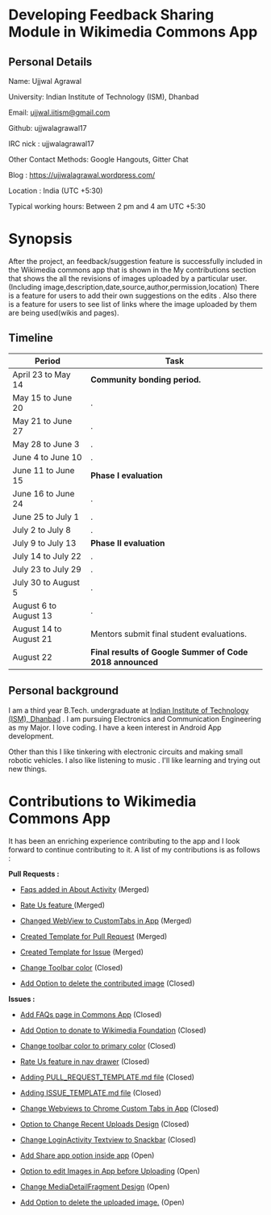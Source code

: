 # Developing Feedback Sharing Module in Wikimedia Commons App

## Personal Details

Name: Ujjwal Agrawal

University: Indian Institute of Technology (ISM), Dhanbad 

Email: ujjwal.iitism@gmail.com

Github: ujjwalagrawal17

IRC nick : ujjwalagrawal17

Other Contact Methods: Google Hangouts, Gitter Chat

Blog : https://ujjwalagrawal.wordpress.com/

Location : India (UTC +5:30)

Typical working hours: Between 2 pm and 4 am UTC +5:30

# Synopsis

After the project, an feedback/suggestion feature is successfully included in the Wikimedia commons app that is shown in the My contributions section that shows the all the revisions of images uploaded by a particular user.(Including image,description,date,source,author,permission,location)
There is a feature for users to add their own suggestions on the edits .
Also there is a feature for users to see list of links where the image uploaded by them are being used(wikis and pages).

## Timeline

| Period  | Task |
| ------------- | ------------- |
| April 23 to May 14  | **Community bonding period.** |
| May 15 to June 20  | .  |
| May 21 to June 27  | .  |
| May 28 to June 3  | .  |
| June 4 to June 10  | .  |
| June 11 to June 15  | **Phase I evaluation**  |
| June 16 to June 24  | .  |
| June 25 to July 1  | .  |
| July 2 to July 8  | .  |
| July 9 to July 13  | **Phase II evaluation**  |
| July 14 to July 22  | .  |
| July 23 to July 29  | .  |
| July 30 to August 5  | .  |
| August 6 to August 13  | .  |
| August 14 to August 21  | Mentors submit final student evaluations.  |
| August 22  | **Final results of Google Summer of Code 2018 announced**  |
	


## Personal background

I am a third year B.Tech. undergraduate at [Indian Institute of Technology (ISM), Dhanbad](https://www.iitism.ac.in/) . I am pursuing Electronics and Communication Engineering as my Major. I love coding. I have a keen interest in Android App development.

Other than this I like tinkering with electronic circuits and making small robotic vehicles. I also like listening to music . I'll like learning and trying out new things.


# Contributions to Wikimedia Commons App

It has been an enriching experience contributing to the app and I look forward to continue contributing to it. A list of my contributions is as follows :

**Pull Requests :**

-  [Faqs added in About Activity](https://github.com/commons-app/apps-android-commons/pull/1256) (Merged)  

-  [Rate Us feature ](https://github.com/commons-app/apps-android-commons/pull/1188) (Merged)

-  [Changed WebView to CustomTabs in App](https://github.com/commons-app/apps-android-commons/pull/1185) (Merged)

-  [Created Template for Pull Request](https://github.com/commons-app/apps-android-commons/pull/1152) (Merged)

-  [Created Template for Issue](https://github.com/commons-app/apps-android-commons/pull/1145) (Merged) 

-  [Change Toolbar color](https://github.com/commons-app/apps-android-commons/pull/1190) (Closed) 

-  [Add Option to delete the contributed image](https://github.com/commons-app/apps-android-commons/pull/1142) (Closed) 

**Issues :**

-  [Add FAQs page in Commons App](https://github.com/commons-app/apps-android-commons/issues/1246) (Closed)

-  [Add Option to donate to Wikimedia Foundation](https://github.com/commons-app/apps-android-commons/issues/1231) (Closed)

-  [Change toolbar color to primary color](https://github.com/commons-app/apps-android-commons/issues/1189) (Closed)

-  [Rate Us feature in nav drawer](https://github.com/commons-app/apps-android-commons/issues/1187) (Closed)

-  [Adding PULL_REQUEST_TEMPLATE.md file](https://github.com/commons-app/apps-android-commons/issues/1146) (Closed)

-  [Adding ISSUE_TEMPLATE.md file](https://github.com/commons-app/apps-android-commons/issues/1144) (Closed)

-  [Change Webviews to Chrome Custom Tabs in App](https://github.com/commons-app/apps-android-commons/issues/1143) (Closed)

-  [Option to Change Recent Uploads Design](https://github.com/commons-app/apps-android-commons/issues/1140) (Closed)

-  [Change LoginActivity Textview to Snackbar](https://github.com/commons-app/apps-android-commons/issues/1138) (Closed)

-  [Add Share app option inside app](https://github.com/commons-app/apps-android-commons/issues/1138) (Open)

-  [Option to edit Images in App before Uploading](https://github.com/commons-app/apps-android-commons/issues/1138) (Open)

-  [Change MediaDetailFragment Design](https://github.com/commons-app/apps-android-commons/issues/1138) (Open)

-  [Add Option to delete the uploaded image.](https://github.com/commons-app/apps-android-commons/issues/1138) (Open)
